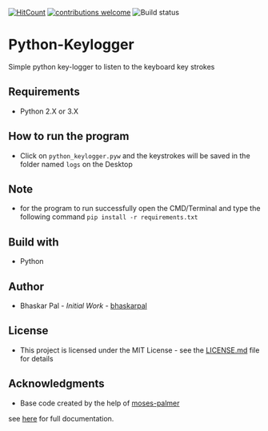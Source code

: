 [![HitCount](http://hits.dwyl.com/onyx-storm/Python-Keylogger.svg)](http://hits.dwyl.com/onyx-storm/Python-Keylogger)
[![contributions welcome](https://img.shields.io/badge/contributions-welcome-brightgreen.svg?style=flat)](https://github.com/onyx-storm)
![Build status](https://ci.appveyor.com/api/projects/status/pjxh5g91jpbh7t84?svg=true)
# Python-Keylogger
Simple python key-logger to listen to the keyboard key strokes


## Requirements
* Python 2.X or 3.X

## How to run the program 
* Click on `python_keylogger.pyw` and the keystrokes will be saved in the folder named `logs` on the Desktop

## Note

* for the program to run successfully open the CMD/Terminal and type the following command `pip install -r requirements.txt`

## Build with
* Python


## Author
* Bhaskar Pal - *Initial Work* - [bhaskarpal](https://github.com/onyx-storm) 

## License
* This project is licensed under the MIT License - see the [LICENSE.md](LICENSE) file for details

## Acknowledgments
* Base code created by the help of [moses-palmer](https://github.com/moses-palmer/pynput) 

see [here](https://pynput.readthedocs.io/en/latest/) for full documentation.








